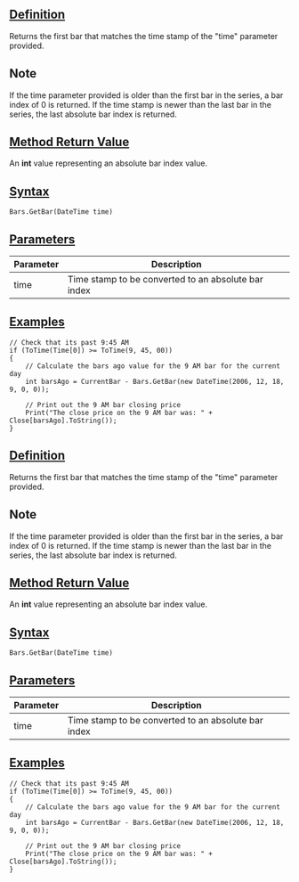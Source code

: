 ## [Definition](https://developer.ninjatrader.com/docs/desktop/getbar\#definition)

Returns the first bar that matches the time stamp of the "time" parameter provided.

## Note

If the time parameter provided is older than the first bar in the series, a bar index of 0 is returned. If the time stamp is newer than the last bar in the series, the last absolute bar index is returned.

## [Method Return Value](https://developer.ninjatrader.com/docs/desktop/getbar\#method-return-value)

An **int** value representing an absolute bar index value.

## [Syntax](https://developer.ninjatrader.com/docs/desktop/getbar\#syntax)

`Bars.GetBar(DateTime time)`

## [Parameters](https://developer.ninjatrader.com/docs/desktop/getbar\#parameters)

| Parameter | Description |
| --- | --- |
| time | Time stamp to be converted to an absolute bar index |

## [Examples](https://developer.ninjatrader.com/docs/desktop/getbar\#examples)

```jsx-150469391 csharp
// Check that its past 9:45 AM
if (ToTime(Time[0]) >= ToTime(9, 45, 00))
{
    // Calculate the bars ago value for the 9 AM bar for the current day
    int barsAgo = CurrentBar - Bars.GetBar(new DateTime(2006, 12, 18, 9, 0, 0));

    // Print out the 9 AM bar closing price
    Print("The close price on the 9 AM bar was: " + Close[barsAgo].ToString());
}

```

## [Definition](https://developer.ninjatrader.com/docs/desktop/getbar\#definition)

Returns the first bar that matches the time stamp of the "time" parameter provided.

## Note

If the time parameter provided is older than the first bar in the series, a bar index of 0 is returned. If the time stamp is newer than the last bar in the series, the last absolute bar index is returned.

## [Method Return Value](https://developer.ninjatrader.com/docs/desktop/getbar\#method-return-value)

An **int** value representing an absolute bar index value.

## [Syntax](https://developer.ninjatrader.com/docs/desktop/getbar\#syntax)

`Bars.GetBar(DateTime time)`

## [Parameters](https://developer.ninjatrader.com/docs/desktop/getbar\#parameters)

| Parameter | Description |
| --- | --- |
| time | Time stamp to be converted to an absolute bar index |

## [Examples](https://developer.ninjatrader.com/docs/desktop/getbar\#examples)

```jsx-150469391 csharp
// Check that its past 9:45 AM
if (ToTime(Time[0]) >= ToTime(9, 45, 00))
{
    // Calculate the bars ago value for the 9 AM bar for the current day
    int barsAgo = CurrentBar - Bars.GetBar(new DateTime(2006, 12, 18, 9, 0, 0));

    // Print out the 9 AM bar closing price
    Print("The close price on the 9 AM bar was: " + Close[barsAgo].ToString());
}

```